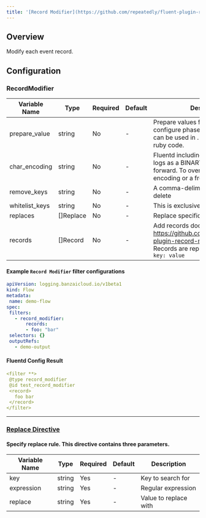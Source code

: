 ```yaml
---
title: '[Record Modifier](https://github.com/repeatedly/fluent-plugin-record-modifier)'
---
```

## Overview
 Modify each event record.

## Configuration
### RecordModifier
| Variable Name | Type | Required | Default | Description |
|---|---|---|---|---|
| prepare_value | string | No | - | Prepare values for filtering in configure phase. Prepared values can be used in <record>. You can write any ruby code.<br> |
| char_encoding | string | No | - | Fluentd including some plugins treats logs as a BINARY by default to forward. To overide that, use a target encoding or a from:to encoding here.<br> |
| remove_keys | string | No | - | A comma-delimited list of keys to delete<br> |
| whitelist_keys | string | No | - | This is exclusive with remove_keys<br> |
| replaces | []Replace | No | - | Replace specific value for keys<br> |
| records | []Record | No | - | Add records docs at: https://github.com/repeatedly/fluent-plugin-record-modifier<br>Records are represented as maps: `key: value`<br> |
 #### Example `Record Modifier` filter configurations
 ```yaml
apiVersion: logging.banzaicloud.io/v1beta1
kind: Flow
metadata:
  name: demo-flow
spec:
  filters:
    - record_modifier:
        records:
        - foo: "bar"
  selectors: {}
  outputRefs:
    - demo-output
 ```

 #### Fluentd Config Result
 ```yaml
<filter **>
  @type record_modifier
  @id test_record_modifier
  <record>
    foo bar
  </record>
</filter>
 ```

---
### [Replace Directive](https://github.com/repeatedly/fluent-plugin-record-modifier#replace_keys_value)
#### Specify replace rule. This directive contains three parameters.

| Variable Name | Type | Required | Default | Description |
|---|---|---|---|---|
| key | string | Yes | - | Key to search for<br> |
| expression | string | Yes | - | Regular expression<br> |
| replace | string | Yes | - | Value to replace with<br> |

